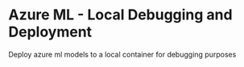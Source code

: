 # Azure ML - Local Debugging and Deployment
Deploy azure ml models  to a local container for debugging purposes 

